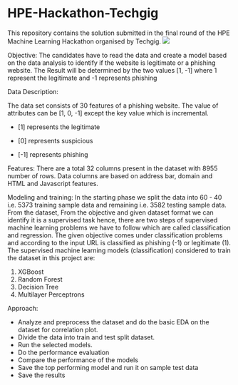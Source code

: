 # HPE-Hackathon-Techgig
This repository contains the solution submitted in the final round of the HPE Machine Learning Hackathon organised by Techgig.
![](https://drive.google.com/file/d/1gqRhLX7Nz4hZD33J6Pt_r30K3KnRRU5_/view?usp=sharing)

Objective:
The candidates have to read the data and create a model based on the data analysis to identify if the website is legitimate or a phishing website. The Result will be determined by the two values [1, -1] where 1 represent the legitimate and -1 represents phishing

Data Description:

The data set consists of 30 features of a phishing website. The value of attributes can be [1, 0, -1] except the key value which is incremental.
-	[1] represents the legitimate

-	[0] represents suspicious

-	[-1] represents phishing

Features:
	There are a total 32 columns present in the dataset with 8955 number of rows. Data columns are based on address bar, domain and HTML and Javascript features.  

Modeling and training:
	In the starting phase we split the data into 60 - 40 i.e. 5373 training sample data and remaining  i.e. 3582 testing sample data. From the dataset, From the objective and given dataset format we can identify it is a supervised task hence, there are two steps of supervised machine learning problems we have to follow which are called classification and regression.
The given objective comes under classification problems and according to the input URL is classified as phishing (-1) or legitimate (1). The supervised machine learning models (classification) considered to train the dataset in this project are:
1.	XGBoost
2.	Random Forest
3.	Decision Tree
4.	Multilayer Perceptrons

Approach:
-	Analyze and preprocess the dataset and do the basic EDA on the dataset for correlation plot. 
-	Divide the data into train and test split dataset.
-	Run the selected models.
-	Do the performance evaluation
-	Compare the performance of the models
-	Save the top performing model and run it on sample test data
-	Save the results
